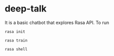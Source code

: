 # deep-talk

It is a basic chatbot that explores Rasa API. To run

`rasa init`

`rasa train`

`rasa shell`
